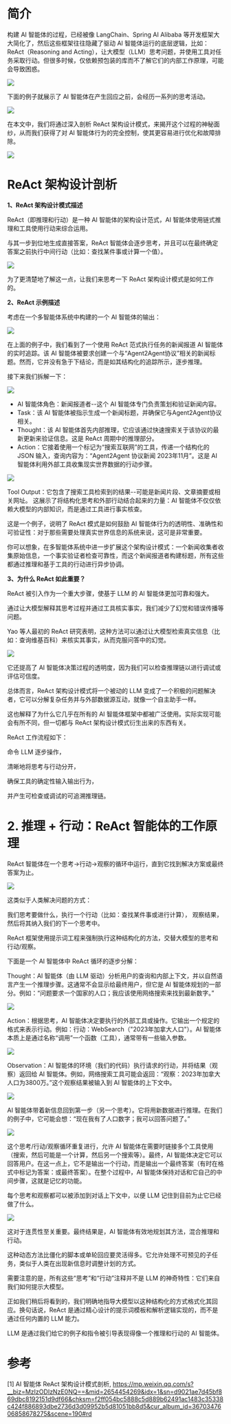 # 简介

构建 AI 智能体的过程，已经被像 LangChain、Spring AI Alibaba 等开发框架大大简化了，然后这些框架往往隐藏了驱动 AI 智能体运行的底层逻辑，比如：ReAct（Reasoning and Acting），让大模型（LLM）思考问题，并使用工具对任务采取行动。但很多时候，仅依赖预包装的库而不了解它们的内部工作原理，可能会导致困惑。

![](.07_React机制_images/react流程.png)

下面的例子就展示了 AI 智能体在产生回应之前，会经历一系列的思考活动。

![](.07_React机制_images/react过程.png)

在本文中，我们将通过深入剖析 ReAct 架构设计模式，来揭开这个过程的神秘面纱，从而我们获得了对 AI 智能体行为的完全控制，使其更容易进行优化和故障排除。

![](.07_React机制_images/react过程.png)

# ReAct 架构设计剖析
**1、ReAct 架构设计模式描述**

ReAct（即推理和行动）是一种 AI 智能体的架构设计范式，AI 智能体使用链式推理和工具使用行动来综合运用。

与其一步到位地生成直接答案，ReAct 智能体会逐步思考，并且可以在最终确定答案之前执行中间行动（比如：查找某件事或计算一个值）。

![](.07_React机制_images/react对比.png)

为了更清楚地了解这一点，让我们来思考一下 ReAct 架构设计模式是如何工作的。

**2、ReAct 示例描述**

考虑在一个多智能体系统中构建的一个 AI 智能体的输出：

![](.07_React机制_images/智能体输出.png)

在上面的例子中，我们看到了一个使用 ReAct 范式执行任务的新闻报道 AI  智能体的实时追踪。该 AI 智能体被要求创建一个与“Agent2Agent协议”相关的新闻标题。然而，它并没有急于下结论，而是如其结构化的追踪所示，逐步推理。

接下来我们拆解一下：

![](.07_React机制_images/输出1.png)

- AI 智能体角色：新闻报道者--这个 AI 智能体专门负责策划和验证新闻内容。
- Task：该 AI 智能体被指示生成一个新闻标题，并确保它与Agent2Agent协议相关。 
- Thought：该 AI 智能体首先内部推理，它应该通过快速搜索关于该协议的最新更新来验证信息。这是 ReAct 周期中的推理部分。 
- Action：它接着使用一个标记为“搜索互联网”的工具，传递一个结构化的 JSON 输入，查询内容为：“Agent2Agent 协议新闻 2023年11月”。这是 AI 智能体利用外部工具收集现实世界数据的行动步骤。

![](.07_React机制_images/输出示例1.png)

Tool Output：它包含了搜索工具检索到的结果--可能是新闻片段、文章摘要或相关网址。 这展示了将结构化思考和外部行动结合起来的力量：AI 智能体不仅仅依赖大模型的内部知识，而是通过工具进行事实核查。

这是一个例子，说明了 ReAct 模式是如何鼓励 AI 智能体行为的透明性、准确性和可验证性：对于那些需要处理真实世界信息的系统来说，这可是非常重要。

你可以想象，在多智能体系统中进一步扩展这个架构设计模式：一个新闻收集者收集原始信息，一个事实验证者检查可靠性，而这个新闻报道者构建标题，所有这些都通过推理和基于工具的行动进行异步协调。

**3、为什么 ReAct 如此重要？**

ReAct 被引入作为一个重大步骤，使基于 LLM 的 AI 智能体更加可靠和强大。

通过让大模型解释其思考过程并通过工具核实事实，我们减少了幻觉和错误传播等问题。

Yao 等人最初的 ReAct 研究表明，这种方法可以通过让大模型检索真实信息（比如：查询维基百科）来核实其事实，从而克服问答中的幻觉。

![](.07_React机制_images/react论文.png)

它还提高了 AI 智能体决策过程的透明度，因为我们可以检查推理链以进行调试或评估可信度。

总体而言，ReAct 架构设计模式将一个被动的 LLM 变成了一个积极的问题解决者，它可以分解复杂任务并与外部数据源互动，就像一个自主助手一样。

这也解释了为什么它几乎在所有的 AI 智能体框架中都被广泛使用。实际实现可能会有所不同，但一切都与 ReAct 架构设计模式衍生出来的东西有关。

ReAct 工作流程如下：

命令 LLM 逐步操作， 

清晰地将思考与行动分开， 

确保工具的确定性输入输出行为， 

并产生可检查或调试的可追溯推理链。 

# 2. 推理 + 行动：ReAct 智能体的工作原理

ReAct 智能体在一个思考→行动→观察的循环中运行，直到它找到解决方案或最终答案为止。

![](.07_React机制_images/react流程.png)

这类似于人类解决问题的方式：

我们思考要做什么，执行一个行动（比如：查找某件事或进行计算）， 观察结果，然后将其纳入我们的下一个思考中。

 ReAct 框架使用提示词工程来强制执行这种结构化的方法，交替大模型的思考和行动/观察。

下面是一个 AI 智能体中 ReAct 循环的逐步分解：

Thought：AI 智能体（由 LLM 驱动）分析用户的查询和内部上下文，并以自然语言产生一个推理步骤。这通常不会显示给最终用户，但它是 AI 智能体规划的一部分。例如：“问题要求一个国家的人口；我应该使用网络搜索来找到最新数字。”

![](.07_React机制_images/过程1.png)

Action：根据思考，AI 智能体决定要执行的外部工具或操作。它输出一个规定的格式来表示行动。例如：行动：WebSearch（"2023年加拿大人口"）。AI 智能体本质上是通过名称“调用”一个函数（工具），通常带有一些输入参数。

![](.07_React机制_images/流程2.png)

Observation：AI 智能体的环境（我们的代码）执行请求的行动，并将结果（观察）返回给 AI 智能体。例如，网络搜索工具可能会返回：“观察：2023年加拿大人口为3800万。”这个观察结果被输入到 AI 智能体的上下文中。

![](.07_React机制_images/流程3.png)

AI 智能体带着新信息回到第一步（另一个思考）。它将用新数据进行推理。在我们的例子中，它可能会想：“现在我有了人口数字；我可以回答问题了。”

![](.07_React机制_images/流程4.png)

这个思考/行动/观察循环重复进行，允许 AI 智能体在需要时链接多个工具使用（搜索，然后可能是一个计算，然后另一个搜索等）。最终，AI 智能体决定它可以回答用户。在这一点上，它不是输出一个行动，而是输出一个最终答案（有时在格式中标记为答案：或最终答案）。在整个过程中，AI 智能体保持对话和它自己的中间步骤，这就是记忆的功能。

每个思考和观察都可以被添加到对话上下文中，以便 LLM 记住到目前为止它已经做了什么。

![](.07_React机制_images/流程5.png)

这对于连贯性至关重要。最终结果是，AI 智能体有效地规划其方法，混合推理和行动。

这种动态方法比僵化的脚本或单轮回应要灵活得多。它允许处理不可预见的子任务，类似于人类在出现新信息时调整计划的方式。

需要注意的是，所有这些“思考”和“行动”注释并不是 LLM 的神奇特性：它们来自我们如何提示大模型。

正如我们稍后将看到的，我们明确地指导大模型以这种结构化的方式格式化其回应。换句话说，ReAct 是通过精心设计的提示词模板和解析逻辑实现的，而不是通过任何内置的 LLM 能力。

LLM 是通过我们给它的例子和指令被引导表现得像一个推理和行动的 AI 智能体。

# 参考

[1] AI 智能体 ReAct 架构设计模式剖析, https://mp.weixin.qq.com/s?__biz=MzIzODIzNzE0NQ==&mid=2654454269&idx=1&sn=d9021ae7d45bf869dbc8192151d9df66&chksm=f2ff054bc5888c5d889b62491ac1483c35338c424f886893dbe2736d3d09952b5d81051bb8d5&cur_album_id=3670347606858678275&scene=190#rd